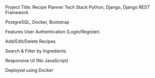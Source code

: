 Project Title: Recipe Planner
Tech Stack
Python, Django, Django REST Framework

PostgreSQL, Docker, Bootstrap

Features
User Authentication (Login/Register)

Add/Edit/Delete Recipes

Search & Filter by Ingredients

Responsive UI (No JavaScript)

Deployed using Docker

